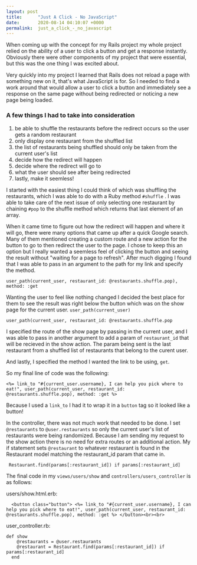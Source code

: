 ```yaml
---
layout: post
title:      "Just A Click - No JavaScript"
date:       2020-08-14 04:10:07 +0000
permalink:  just_a_click_-_no_javascript
---
```



When coming up with the concept for my Rails project my whole project relied on the ability of a user to click a button and get a response instantly. Obviously there were other components of my project that were essential, but this was the one thing I was excited about. 

Very quickly into my project I learned that Rails does not reload a page with something new on it, that's what JavaScript is for. So I needed to find a work around that would allow a user to click a button and immediately see a response on the same page without being redirected or noticing a new page being loaded. 

### A few things I had to take into consideration
1. be able to shuffle the restaurants before the redirect occurs so the user gets a random restaurant
2. only display one restaurant from the shuffled list
3. the list of restaurants being shuffled should only be taken from the current user's list
4. decide how the redirect will happen  
5. decide where the redirect will go to 
6. what the user should see after being redirected 
7. lastly, make it seemless!

I started with the easiest thing I could think of which was shuffling the restaurants, which I was able to do with a Ruby method `#shuffle` . I was able to take care of the next issue of only selecting one restaurant by chaining `#pop` to the shuffle method which returns that last element of an array. 

When it came time to figure out how the redirect will happen and where it will go, there were many options that came up after a quick Google search. Many of them mentioned creating a custom route and a new action for the button to go to then redirect the user to the page. I chose to keep this an option but I really wanted a seemless feel of clicking the button and seeing the result without "waiting for a page to refresh". After much digging I found that I was able to pass in an argument to the path for my link and specify the method. 

```
user_path(current_user, restaurant_id: @restaurants.shuffle.pop), method: :get
```

Wanting the user to feel like nothing changed I decided the best place for them to see the result was right below the button which was on the show page for the current user. `user_path(current_user)`

```user_path(current_user, restaurant_id: @restaurants.shuffle.pop```

I specified the route of the show page by passing in the current user, and I was able to pass in another argument to add a param of `restaurant_id` that will be recieved in the show action. The param being sent is the last restaurant from a shuffled list of restaurants that belong to the curent user. 

And lastly, I specified the method I wanted the link to be using, `get`. 

So my final line of code was the following:

```
<%= link_to "#{current_user.username}, I can help you pick where to eat!", user_path(current_user, restaurant_id: @restaurants.shuffle.pop), method: :get %>
```

Because I used a `link_to` I had it to wrap it in a `button` tag so it looked like a button!

In the controller, there was not much work that needed to be done. I set `@restaurants` to `@user.restaurants` so only the current user's list of restaurants were being randomized. Because I am sending my request to the show action there is no need for extra routes or an additional action. My if statement sets `@restaurant` to whatever restaurant is found in the Restaurant model matching the restaurant_id param that came in.

```
 Restaurant.find(params[:restaurant_id]) if params[:restaurant_id]
```

The final code in my `views/users/show` and `controllers/users_controller` is as follows: 

users/show.html.erb:
```
  <button class="button"> <%= link_to "#{current_user.username}, I can help you pick where to eat!", user_path(current_user, restaurant_id: @restaurants.shuffle.pop), method: :get %> </button><br><br>
```

user_controller.rb:
```
def show 
    @restaurants = @user.restaurants
    @restaurant = Restaurant.find(params[:restaurant_id]) if params[:restaurant_id]
  end
```

